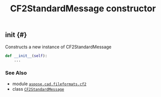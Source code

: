 ﻿---
title: CF2StandardMessage constructor
second_title: Aspose.CAD for Python via .NET API References
description: 
type: docs
weight: 10
url: /python-net/aspose.cad.fileformats.cf2/cf2standardmessage/__init__/
is_root: false
---

## __init__ {#}

Constructs a new instance of CF2StandardMessage



```python
def __init__(self):
    ...
```





### See Also
* module [`aspose.cad.fileformats.cf2`](../../)
* class [`CF2StandardMessage`](/cad/python-net/aspose.cad.fileformats.cf2/cf2standardmessage)
